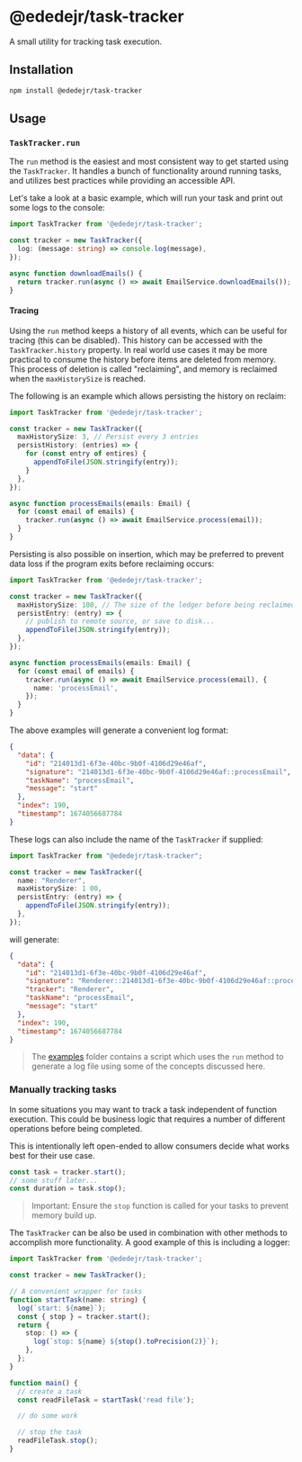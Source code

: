 # @ededejr/task-tracker

A small utility for tracking task execution.

## Installation

```sh
npm install @ededejr/task-tracker
```

## Usage

### `TaskTracker.run`

The `run` method is the easiest and most consistent way to get started using the `TaskTracker`. It handles a bunch of functionality around running tasks, and utilizes best practices while providing an accessible API.

Let's take a look at a basic example, which will run your task and print out some logs to the console:

```ts
import TaskTracker from '@ededejr/task-tracker';

const tracker = new TaskTracker({
  log: (message: string) => console.log(message),
});

async function downloadEmails() {
  return tracker.run(async () => await EmailService.downloadEmails());
}
```

#### Tracing

Using the `run` method keeps a history of all events, which can be useful for tracing (this can be disabled). This history can be accessed with the `TaskTracker.history` property. In real world use cases it may be more practical to consume the history before items are deleted from memory. This process of deletion is called "reclaiming", and memory is reclaimed when the `maxHistorySize` is reached.

The following is an example which allows persisting the history on reclaim:

```ts
import TaskTracker from '@ededejr/task-tracker';

const tracker = new TaskTracker({
  maxHistorySize: 3, // Persist every 3 entries
  persistHistory: (entries) => {
    for (const entry of entires) {
      appendToFile(JSON.stringify(entry));
    }
  },
});

async function processEmails(emails: Email) {
  for (const email of emails) {
    tracker.run(async () => await EmailService.process(email));
  }
}
```

Persisting is also possible on insertion, which may be preferred to prevent data loss if the program exits before reclaiming occurs:

```ts
import TaskTracker from '@ededejr/task-tracker';

const tracker = new TaskTracker({
  maxHistorySize: 100, // The size of the ledger before being reclaimed
  persistEntry: (entry) => {
    // publish to remote source, or save to disk...
    appendToFile(JSON.stringify(entry));
  },
});

async function processEmails(emails: Email) {
  for (const email of emails) {
    tracker.run(async () => await EmailService.process(email), {
      name: 'processEmail',
    });
  }
}
```

The above examples will generate a convenient log format:

```json
{
  "data": {
    "id": "214013d1-6f3e-40bc-9b0f-4106d29e46af",
    "signature": "214013d1-6f3e-40bc-9b0f-4106d29e46af::processEmail",
    "taskName": "processEmail",
    "message": "start"
  },
  "index": 190,
  "timestamp": 1674056687784
}
```

These logs can also include the name of the `TaskTracker` if supplied:

```ts
import TaskTracker from "@ededejr/task-tracker";

const tracker = new TaskTracker({
  name: "Renderer",
  maxHistorySize: 1 00,
  persistEntry: (entry) => {
    appendToFile(JSON.stringify(entry));
  },
});
```

will generate:

```json
{
  "data": {
    "id": "214013d1-6f3e-40bc-9b0f-4106d29e46af",
    "signature": "Renderer::214013d1-6f3e-40bc-9b0f-4106d29e46af::processEmail",
    "tracker": "Renderer",
    "taskName": "processEmail",
    "message": "start"
  },
  "index": 190,
  "timestamp": 1674056687784
}
```

> The [examples](https://github.com/ededejr/task-tracker/tree/feat/task-tracker-ledger/examples) folder contains a script which uses the `run` method to generate a log file using some of the concepts discussed here.

### Manually tracking tasks

In some situations you may want to track a task independent of function execution. This could be business logic that requires a number of different operations before being completed.

This is intentionally left open-ended to allow consumers decide what works best for their use case.

```ts
const task = tracker.start();
// some stuff later...
const duration = task.stop();
```

> Important: Ensure the `stop` function is called for your tasks to prevent memory build up.

The `TaskTracker` can be also be used in combination with other methods to accomplish more functionality. A good example of this is including a logger:

```ts
import TaskTracker from '@ededejr/task-tracker';

const tracker = new TaskTracker();

// A convenient wrapper for tasks
function startTask(name: string) {
  log(`start: ${name}`);
  const { stop } = tracker.start();
  return {
    stop: () => {
      log(`stop: ${name} ${stop().toPrecision(2)}`);
    },
  };
}

function main() {
  // create a task
  const readFileTask = startTask('read file');

  // do some work

  // stop the task
  readFileTask.stop();
}
```
